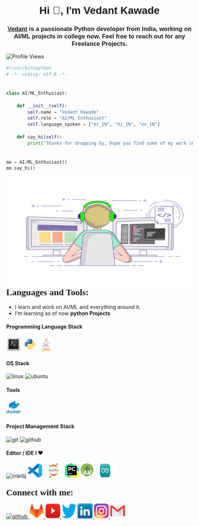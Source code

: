 <!-- Header Section -->
<h1 align="center"><font face="Arial">Hi 👋, I'm Vedant Kawade</font></h1>
<h3 align="center"><font face="Arial"><a href="https://www.linkedin.com/in/vedant-kawade-09501b278/" target="_blank" rel="noreferrer">Vedant</a> is a passionate Python developer from India, working on AI/ML projects in college now. Feel free to reach out for any Freelance Projects.</font></h3>

![Profile Views](https://komarev.com/ghpvc/?username=VedantKawade3&color=blue)

```python
#!/usr/bin/python
# -*- coding: utf-8 -*-


class AI/ML_Enthusiast:

    def __init__(self):
        self.name = "Vedant Kawade"
        self.role = "AI/ML Enthusiast"
        self.language_spoken = ["mr_IN", "hi_IN", "en_IN"]

    def say_hi(self):
        print("Thanks for dropping by, hope you find some of my work interesting.")


me = AI/ML_Enthusiast()
me.say_hi()
```

<!-- GIF -->
<img align="right" height="300" width="500" src="https://raw.githubusercontent.com/mikonoid/mikonoid/main/images/gifs/coder3.gif" />

<!-- Languages and Tools Section -->
<h3 align="left"><font size="+2" face="Verdana">Languages and Tools:</font></h3>


- I learn and work on AI/ML and everything around it.
- I’m learning as of now **python Projects**



#### Programming Language Stack
<p align="left"><img src="icons/bash.png" alt="bash" title="bash" title="bash" width="40" height="40"/>  <img src="https://raw.githubusercontent.com/github/explore/80688e429a7d4ef2fca1e82350fe8e3517d3494d/topics/python/python.png" alt="python" title="python" width="40" height="40"/> <img src="https://raw.githubusercontent.com/github/explore/80688e429a7d4ef2fca1e82350fe8e3517d3494d/topics/java/java.png" alt="java" title="java8" width="40" height="40"/> </p>

#### OS Stack
<p align="left"><img src="https://brandlogos.net/wp-content/uploads/2020/03/Linux-logo.png" alt="linux" title="linux" width="40" height="40"/>  <img src="https://www.vectorlogo.zone/logos/ubuntu/ubuntu-icon.svg" alt="ubuntu" title="ubuntu" width="40" height="40"/>  

#### Tools 
<p align="left">
<img src="https://raw.githubusercontent.com/github/explore/80688e429a7d4ef2fca1e82350fe8e3517d3494d/topics/docker/docker.png" alt="docker" title="docker" width="40" height="40"/></p>

#### Project Management Stack
<p align="left"><img src="https://www.vectorlogo.zone/logos/git-scm/git-scm-icon.svg" alt="git" title="git" width="40" height="40"/>  <img src="https://www.vectorlogo.zone/logos/github/github-icon.svg" alt="github" title="github" width="40" height="40"/></p>

#### Editor / IDE I ♥
<p align="left"> <img src="https://cdn.worldvectorlogo.com/logos/intellij-idea-1.svg" alt="intellij" title="intellij" width="50" height="40"/> <img src="icons/vscode.png" alt="vs-code" title="vs-code" width="40" height="40"/><img src="icons/jupyter-notebook.png" alt="jupyter-notebook" title="jupyter-notebook" width="60" height="40"/><img src="icons/Pycharm.png" alt="Pycharm" title="Pycharm" width="40" height="40"/><img src="icons/android-studio.png" alt="android-studio" title="android-studio" width="40" height="40"/><img src="icons/Arduino-IDE.png" alt="Arduino-IDE" title="Arduino-IDE" width="60" height="40"/> </p>

<!-- Contact Section -->
<h3 align="left"><font size="+2" face="Verdana">Connect with me:</font></h3>
<p align="left">
</p>
<a href="https://github.com/VedantKawade3" target="_blank">
<img src="https://www.vectorlogo.zone/logos/github/github-icon.svg" alt="github" title="github" width="40" height="40"/>
</a>
<a href="https://gitlab.com/VedantKawade3" target="_blank">
<img src="icons/gitlab.png" alt="GitLab" title="GitLab" width="40" height="40"/>
</a>
<a href="https://www.youtube.com/@evil_shark-b1s/" target="_blank">
<img src="icons/youtube.png" alt="YouTube" title="YouTube" width="40" height="40"/>
</a>
<a href="https://x.com/Vedant_Kawade07" target="_blank">
<img src="icons/twitter.png" alt="Twitter" title="Twitter" width="40" height="40"/>
</a>
<a href="https://www.linkedin.com/in/vedant-kawade-09501b278/" target="_blank">
<img src="icons/linkedin.png" alt="LinkedIn" title="LinkedIn" width="40" height="40"/>
</a>
<a href="https://www.instagram.com/" target="_blank">
<img src="icons/instagram.png" alt="Instagram" title="Instagram" width="40" height="40"/>
</a>
<a href="mailto:vedantkawade.official@gmail.com" target="_blank">
<img src="/icons/gmail.png" alt="Email -Vedant Kawade" title="Email -Vedant Kawade" width="40" height="40"/>
</a>

